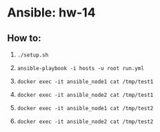 # **Ansible**: hw-14

## How to:

1. ```
   ./setup.sh
   ```
2. ```
   ansible-playbook -i hosts -u root run.yml
   ```
3. ```
   docker exec -it ansible_node1 cat /tmp/test1
   ```
4. ```
   docker exec -it ansible_node2 cat /tmp/test1
   ```
5. ```
   docker exec -it ansible_node1 cat /tmp/test2
   ```
6. ```
   docker exec -it ansible_node2 cat /tmp/test2
   ```
